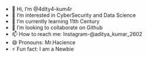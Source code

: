 - 👋 Hi, I’m @4dity4-kum4r
- 👀 I’m interested in CyberSecurity and Data Science
- 🌱 I’m currently learning 11th Century
- 💞️ I’m looking to collaborate on Github
- 📫 How to reach me: Instagram-@aditya_kumar_2602
- 😄 Pronouns: Mr.Hacience
- ⚡ Fun fact: I am a Newbie

<!---
4dity4-kum4r/4dity4-kum4r is a ✨ special ✨ repository because its `README.md` (this file) appears on your GitHub profile.
You can click the Preview link to take a look at your changes.
--->
